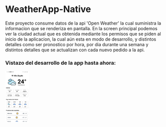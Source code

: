 # WeatherApp-Native

Este proyecto consume datos de la api 'Open Weather' la cual suministra la informacion que se renderiza en pantalla. En la screen principal podemos ver la ciudad actual que es obtenida mediante los permisos que se piden al inicio de la aplicacion, la cual aún esta en modo de desarrollo, y distintos detalles como ser pronostico por hora, por dia durante una semana y distintos detalles que se actualizan con cada nuevo pedido a la api. 

### Vistazo del desarrollo de la app hasta ahora:
<a><img src='https://github.com/Alvarezeli/WeatherApp-Native/blob/master/assets/22.jpeg' height="15%" width="15%"/></a>

